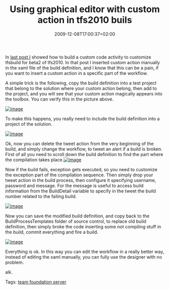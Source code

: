 ﻿---
title: "Using graphical editor with custom action in tfs2010 buils"
description: ""
date: 2009-12-08T17:00:37+02:00
draft: false
tags: [Tfs,TFS Build,workflow]
categories: [Tfs]
---
In [last post I](http://www.codewrecks.com/blog/index.php/2009/12/07/custom-activities-in-tfs2010/) showed how to build a custom code activity to customize tfsbuild for beta2 of tfs2010. In that post I inserted custom action manually in the xaml file of the build definition, and I know that this can be a pain, if you want to insert a custom action in a specific part of the workflow.

A simple trick is the following, copy the build definition into a test project that belong to the solution where your custom action belong, then add to the project, and you will see that your custom action magically appears into the toolbox. You can verify this in the picture above.

[![image](https://www.codewrecks.com/blog/wp-content/uploads/2009/12/image_thumb4.png "image")](https://www.codewrecks.com/blog/wp-content/uploads/2009/12/image4.png)

To make this happens, you really need to include the build definition into a project of the solution.

[![image](https://www.codewrecks.com/blog/wp-content/uploads/2009/12/image_thumb5.png "image")](https://www.codewrecks.com/blog/wp-content/uploads/2009/12/image5.png)

Ok, now you can delete the tweet action from the very beginning of the build, and simply change the workflow, to tweet an alert if a build is broken. First of all you need to scroll down the build definition to find the part where the compilation takes place.[![image](https://www.codewrecks.com/blog/wp-content/uploads/2009/12/image_thumb6.png "image")](https://www.codewrecks.com/blog/wp-content/uploads/2009/12/image6.png)

Now if the build fails, exception gets executed, so you need to customize the exception part of the compilation sequence. Then simply drop your tweet action in the build process, then configure it specifying username, password and message. For the message is useful to access build information from the BuildDetail variable to specify in the tweet the build number related to the failing build.

[![image](https://www.codewrecks.com/blog/wp-content/uploads/2009/12/image_thumb7.png "image")](https://www.codewrecks.com/blog/wp-content/uploads/2009/12/image7.png)

Now you can save the modified build definition, and copy back to the BuildProcessTemplates folder of source control, to replace old build definition, then simply broke the code inserting some not compiling stuff in the build, commit everything and fire a build.

[![image](https://www.codewrecks.com/blog/wp-content/uploads/2009/12/image_thumb8.png "image")](https://www.codewrecks.com/blog/wp-content/uploads/2009/12/image8.png)

Everything is ok. In this way you can edit the workflow in a really better way, instead of editing the xaml manually, you can fully use the designer with no problem.

alk.

Tags: [team foundation server](http://technorati.com/tag/team%20foundation%20server)
